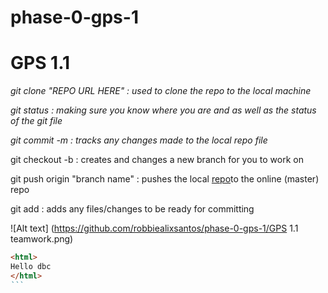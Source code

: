 
# phase-0-gps-1

# GPS 1.1

*git clone "REPO URL HERE" : used to clone the repo to the local machine*

*git status : making sure you know where you are and as well as the status of the git file*

*git commit -m : tracks any changes made to the local repo file*

git checkout -b : creates and changes a new branch for you to work on

git push origin "branch name" : pushes the local [repo](http://www.google.com)to the online (master) repo

git add : adds any files/changes to be ready for committing

![Alt text] (https://github.com/robbiealixsantos/phase-0-gps-1/GPS 1.1 teamwork.png)

````md
<html>
Hello dbc
</html>
```
````
